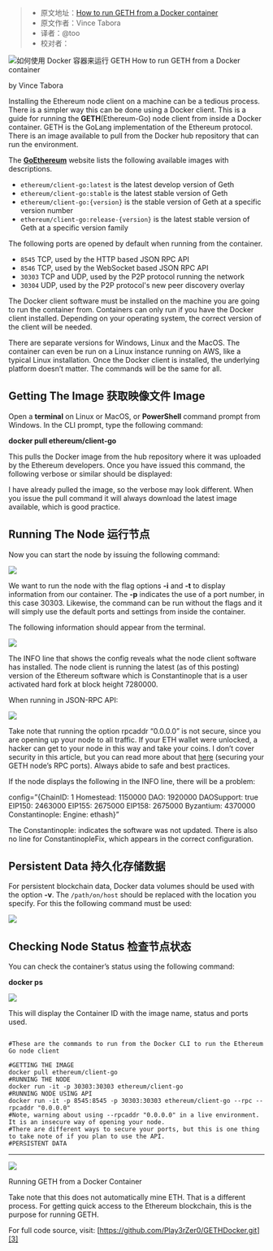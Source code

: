 > * 原文地址：[How to run GETH from a Docker container](https://www.freecodecamp.org/news/how-to-run-geth-from-a-docker-container-b6d30620ca74/)
> * 原文作者：Vince Tabora
> * 译者：@too
> * 校对者：
  
![如何使用 Docker 容器来运行 GETH How to run GETH from a Docker container](https://cdn-media-1.freecodecamp.org/images/1*QZk8YSNM8shw4Trn8YtvAA.png)

by Vince Tabora

Installing the Ethereum node client on a machine can be a tedious process. There is a simpler way this can be done using a Docker client. This is a guide for running the  ****GETH****(Ethereum-Go) node client from inside a Docker container. GETH is the GoLang implementation of the Ethereum protocol. There is an image available to pull from the Docker hub repository that can run the environment.

The  [****GoEthereum****][1]  website  lists the following available images with descriptions.

-   `ethereum/client-go:latest`  is the latest develop version of Geth
-   `ethereum/client-go:stable`  is the latest stable version of Geth
-   `ethereum/client-go:{version}`  is the stable version of Geth at a specific version number
-   `ethereum/client-go:release-{version}`  is the latest stable version of Geth at a specific version family

The following ports are opened by default when running from the container.

-   `8545`  TCP, used by the HTTP based JSON RPC API
-   `8546`  TCP, used by the WebSocket based JSON RPC API
-   `30303`  TCP and UDP, used by the P2P protocol running the network
-   `30304`  UDP, used by the P2P protocol's new peer discovery overlay

The Docker client software must be installed on the machine you are going to run the container from. Containers can only run if you have the Docker client installed. Depending on your operating system, the correct version of the client will be needed.

There are separate versions for Windows, Linux and the MacOS. The container can even be run on a Linux instance running on AWS, like a typical Linux installation. Once the Docker client is installed, the underlying platform doesn’t matter. The commands will be the same for all.

## Getting The Image  获取映像文件 Image

Open a  ****__terminal__****  on Linux or MacOS, or  ****__PowerShell__****  command prompt from Windows. In the CLI prompt, type the following command:

****docker pull ethereum/client-go****

This pulls the Docker image from the hub repository where it was uploaded by the Ethereum developers. Once you have issued this command, the following verbose or similar should be displayed:

I have already pulled the image, so the verbose may look different. When you issue the pull command it will always download the latest image available, which is good practice.

## Running The Node  运行节点

Now you can start the node by issuing the following command:

![](https://www.freecodecamp.org/news/content/images/2019/08/image-49.png)

We want to run the node with the flag options  ****\-i**** and  ****\-t**** to display information from our container. The  ****\-p**** indicates the use of a port number, in this case 30303. Likewise, the command can be run without the flags and it will simply use the default ports and settings from inside the container.

The following information should appear from the terminal.

![](https://www.freecodecamp.org/news/content/images/2019/08/image-51.png)

The INFO line that shows the config reveals what the node client software has installed. The node client is running the latest (as of this posting) version of the Ethereum software which is Constantinople that is a user activated hard fork at block height 7280000.

When running in JSON-RPC API:

![](https://www.freecodecamp.org/news/content/images/2019/08/image-52.png)

Take note that running the option rpcaddr “0.0.0.0” is not secure, since you are opening up your node to all traffic. If your ETH wallet were unlocked, a hacker can get to your node in this way and take your coins. I don’t cover security in this article, but you can read more about that  [here][2]  (securing your GETH node’s RPC ports). Always abide to safe and best practices.

If the node displays the following in the INFO line, there will be a problem:

config=”{ChainID: 1 Homestead: 1150000 DAO: 1920000 DAOSupport: true EIP150: 2463000 EIP155: 2675000 EIP158: 2675000 Byzantium: 4370000 Constantinople: <nil> Engine: ethash}”

The Constantinople: <nil> indicates the software was not updated. There is also no line for ConstantinopleFix, which appears in the correct configuration.

## Persistent Data  持久化存储数据

For persistent blockchain data, Docker data volumes should be used with the option  ****\-v****. The  `/path/on/host`  should be replaced with the location you specify. For this the following command must be used:

![](https://www.freecodecamp.org/news/content/images/2019/08/image-54.png)

## Checking Node Status  检查节点状态 

You can check the container’s status using the following command:

****docker ps****

![](https://www.freecodecamp.org/news/content/images/2019/08/image-55.png)

This will display the Container ID with the image name, status and ports used.

```

#These are the commands to run from the Docker CLI to run the Ethereum Go node client

#GETTING THE IMAGE
docker pull ethereum/client-go
#RUNNING THE NODE
docker run -it -p 30303:30303 ethereum/client-go
#RUNNING NODE USING API
docker run -it -p 8545:8545 -p 30303:30303 ethereum/client-go --rpc --rpcaddr "0.0.0.0"
#Note, warning about using --rpcaddr "0.0.0.0" in a live environment. It is an insecure way of opening your node.
#There are different ways to secure your ports, but this is one thing to take note of if you plan to use the API.
#PERSISTENT DATA

```

---

![](https://www.freecodecamp.org/news/content/images/2019/08/image-56.png)

Running GETH from a Docker Container

Take note that this does not automatically mine ETH. That is a different process. For getting quick access to the Ethereum blockchain, this is the purpose for running GETH.

For full code source, visit:  [https://github.com/Play3rZer0/GETHDocker.git][3]

[1]: https://geth.ethereum.org/
[2]: https://medium.com/coinmonks/securing-your-ethereum-nodes-from-hackers-8b7d5bac8986
[3]: https://github.com/Play3rZer0/GETHDocker.git
